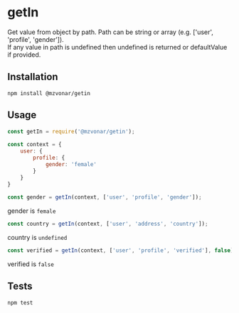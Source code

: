 getIn
=========

Get value from object by path. Path can be string or array (e.g. ['user', 'profile', 'gender']).  
If any value in path is undefined then undefined is returned or defaultValue if provided.

## Installation

  `npm install @mzvonar/getin`

## Usage

```javascript
const getIn = require('@mzvonar/getin');
  
const context = {
    user: {
        profile: {
            gender: 'female'
        }
    }
}
  
const gender = getIn(context, ['user', 'profile', 'gender']);
 ```
 
  gender is `female`

```javascript  
const country = getIn(context, ['user', 'address', 'country']);
 ```
  
  country is `undefined`
  
```javascript  
const verified = getIn(context, ['user', 'profile', 'verified'], false);
```
    
  verified is `false`

## Tests

  `npm test`